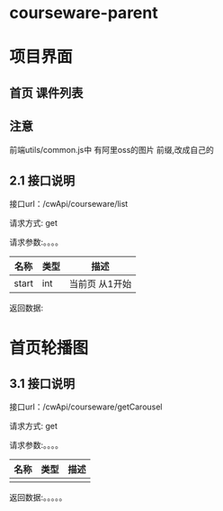 # courseware-parent
# 项目界面

## 首页 课件列表

## 注意

前端utils/common.js中 有阿里oss的图片 前缀,改成自己的

## 2.1 接口说明

接口url：/cwApi/courseware/list

请求方式: get

请求参数:。。。。

| 名称  | 类型 | 描述           |
| ----- | ---- | -------------- |
| start | int  | 当前页 从1开始 |

返回数据: 

# 首页轮播图

## 3.1 接口说明

接口url：/cwApi/courseware/getCarousel

请求方式: get

请求参数:。。。。

| 名称 | 类型 | 描述 |
| ---- | ---- | ---- |
|      |      |      |

返回数据:。。。。。
